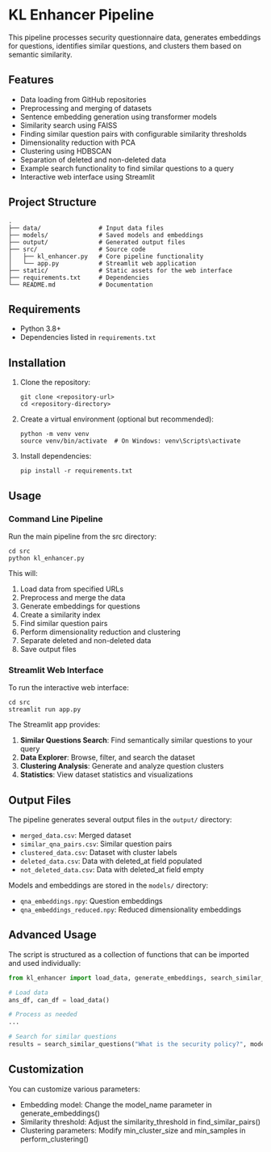 # KL Enhancer Pipeline

This pipeline processes security questionnaire data, generates embeddings for questions, identifies similar questions, and clusters them based on semantic similarity.

## Features

- Data loading from GitHub repositories
- Preprocessing and merging of datasets
- Sentence embedding generation using transformer models
- Similarity search using FAISS
- Finding similar question pairs with configurable similarity thresholds
- Dimensionality reduction with PCA
- Clustering using HDBSCAN
- Separation of deleted and non-deleted data
- Example search functionality to find similar questions to a query
- Interactive web interface using Streamlit

## Project Structure

```
.
├── data/                # Input data files
├── models/              # Saved models and embeddings
├── output/              # Generated output files
├── src/                 # Source code
│   ├── kl_enhancer.py   # Core pipeline functionality
│   └── app.py           # Streamlit web application
├── static/              # Static assets for the web interface
├── requirements.txt     # Dependencies
└── README.md            # Documentation
```

## Requirements

- Python 3.8+
- Dependencies listed in `requirements.txt`

## Installation

1. Clone the repository:

   ```
   git clone <repository-url>
   cd <repository-directory>
   ```

2. Create a virtual environment (optional but recommended):

   ```
   python -m venv venv
   source venv/bin/activate  # On Windows: venv\Scripts\activate
   ```

3. Install dependencies:
   ```
   pip install -r requirements.txt
   ```

## Usage

### Command Line Pipeline

Run the main pipeline from the src directory:

```
cd src
python kl_enhancer.py
```

This will:

1. Load data from specified URLs
2. Preprocess and merge the data
3. Generate embeddings for questions
4. Create a similarity index
5. Find similar question pairs
6. Perform dimensionality reduction and clustering
7. Separate deleted and non-deleted data
8. Save output files

### Streamlit Web Interface

To run the interactive web interface:

```
cd src
streamlit run app.py
```

The Streamlit app provides:

1. **Similar Questions Search**: Find semantically similar questions to your query
2. **Data Explorer**: Browse, filter, and search the dataset
3. **Clustering Analysis**: Generate and analyze question clusters
4. **Statistics**: View dataset statistics and visualizations

## Output Files

The pipeline generates several output files in the `output/` directory:

- `merged_data.csv`: Merged dataset
- `similar_qna_pairs.csv`: Similar question pairs
- `clustered_data.csv`: Dataset with cluster labels
- `deleted_data.csv`: Data with deleted_at field populated
- `not_deleted_data.csv`: Data with deleted_at field empty

Models and embeddings are stored in the `models/` directory:

- `qna_embeddings.npy`: Question embeddings
- `qna_embeddings_reduced.npy`: Reduced dimensionality embeddings

## Advanced Usage

The script is structured as a collection of functions that can be imported and used individually:

```python
from kl_enhancer import load_data, generate_embeddings, search_similar_questions

# Load data
ans_df, can_df = load_data()

# Process as needed
...

# Search for similar questions
results = search_similar_questions("What is the security policy?", model, index, embeddings, merged_df)
```

## Customization

You can customize various parameters:

- Embedding model: Change the model_name parameter in generate_embeddings()
- Similarity threshold: Adjust the similarity_threshold in find_similar_pairs()
- Clustering parameters: Modify min_cluster_size and min_samples in perform_clustering()
